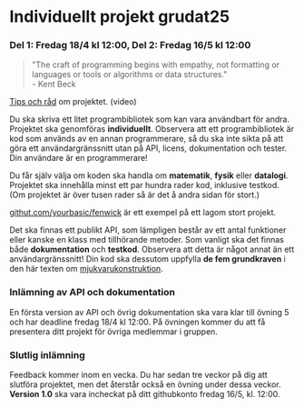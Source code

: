 # Individuellt projekt grudat25
### Del 1: Fredag 18/4 kl 12:00, Del 2: Fredag 16/5 kl 12:00

> "The craft of programming begins with empathy, not formatting or languages or tools or algorithms or data structures."<br> - Kent Beck

[Tips och råd](https://www.youtube.com/watch?v=dzo3TO_v0uk) om projektet. (video)

Du ska skriva ett litet programbibliotek som kan vara användbart för andra.
Projektet ska genomföras **individuellt**.
Observera att ett programbibliotek är kod som används av en annan programmerare, så du ska inte sikta på att göra ett användargränssnitt utan på API, licens, dokumentation och tester. Din användare är en programmerare!

Du får själv välja om koden ska handla om **matematik**, **fysik** eller **datalogi**.
Projektet ska innehålla minst ett par hundra rader kod, inklusive testkod.
(Om projektet är över tusen rader så är det å andra sidan för stort.)

[githut.com/yourbasic/fenwick](https://github.com/yourbasic/fenwick) är ett
exempel på ett lagom stort projekt.

Det ska finnas ett publikt API, som lämpligen består av ett antal funktioner
eller kanske en klass med tillhörande metoder. Som vanligt ska det finnas
både **dokumentation** och **testkod**. Observera att detta är något annat än ett användargränssnitt!
Din kod ska dessutom uppfylla **de fem grundkraven** i den här
texten om [mjukvarukonstruktion](http://yourbasic.org/algorithms/your-basic-api/).

### Inlämning av API och dokumentation

En första version av API och övrig dokumentation ska vara klar till övning 5 och har deadline
fredag 18/4 kl&nbsp;12:00. På övningen kommer du att få presentera ditt projekt för övriga medlemmar i gruppen.

### Slutlig inlämning

Feedback kommer inom en vecka. Du har sedan tre veckor på dig att slutföra projektet, men det återstår också en övning under dessa veckor.
**Version 1.0** ska vara incheckat på ditt githubkonto fredag 16/5, kl.&nbsp;12:00.
